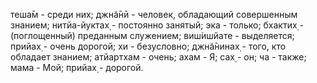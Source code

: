 теша̄м - среди них; джн̃а̄нӣ - человек, обладающий совершенным знанием; нитйа-йуктах̣ - постоянно занятый; эка - только; бхактих̣ - (поглощенный) преданным служением; виш́ишйате - выделяется; прийах̣ - очень дорогой; хи - безусловно; джн̃а̄нинах̣ - того, кто обладает знанием; атйартхам - очень; ахам - Я; сах̣ - он; ча - также; мама - Мой; прийах̣ - дорогой.